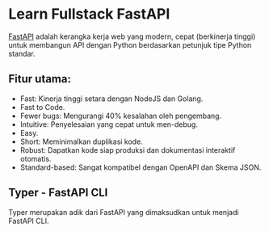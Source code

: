 # Learn Fullstack FastAPI

[FastAPI](https://fastapi.tiangolo.com) adalah kerangka kerja web yang modern, cepat (berkinerja tinggi) untuk membangun API dengan
Python berdasarkan petunjuk tipe Python standar.

## Fitur utama:

- Fast: Kinerja tinggi setara dengan NodeJS dan Golang.
- Fast to Code.
- Fewer bugs: Mengurangi 40% kesalahan oleh pengembang.
- Intuitive: Penyelesaian yang cepat untuk men-debug.
- Easy.
- Short: Meminimalkan duplikasi kode.
- Robust: Dapatkan kode siap produksi dan dokumentasi interaktif otomatis.
- Standard-based: Sangat kompatibel dengan OpenAPI dan Skema JSON.

## Typer - FastAPI CLI

Typer merupakan adik dari FastAPI yang dimaksudkan untuk menjadi FastAPI CLI.

